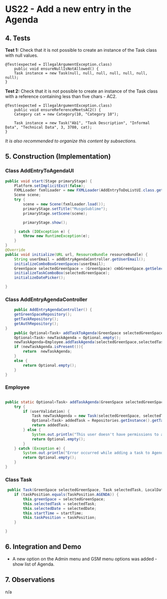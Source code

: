 # US22 - Add a new entry in the Agenda

## 4. Tests 

**Test 1:** Check that it is not possible to create an instance of the Task class with null values. 

	@Test(expected = IllegalArgumentException.class)
		public void ensureNullIsNotAllowed() {
		Task instance = new Task(null, null, null, null, null, null, null);
	}
	

**Test 2:** Check that it is not possible to create an instance of the Task class with a reference containing less than five chars - AC2. 

	@Test(expected = IllegalArgumentException.class)
		public void ensureReferenceMeetsAC2() {
		Category cat = new Category(10, "Category 10");
		
		Task instance = new Task("Ab1", "Task Description", "Informal Data", "Technical Data", 3, 3780, cat);
	}

_It is also recommended to organize this content by subsections._ 


## 5. Construction (Implementation)

### Class AddEntryToAgendaUI

```java
public void start(Stage primaryStage) {
    Platform.setImplicitExit(false);
    FXMLLoader fxmlLoader = new FXMLLoader(AddEntryToDoListUI.class.getResource("AddEntryToAgendaUI.fxml"));
    Scene scene;
    try {
        scene = new Scene(fxmlLoader.load());
        primaryStage.setTitle("MusgoSublime");
        primaryStage.setScene(scene);

        primaryStage.show();

    } catch (IOException e) {
        throw new RuntimeException(e);
    }
}
@Override
public void initialize(URL url, ResourceBundle resourceBundle) {
    String userEmail = addEntryAgendaController.getUserEmail();
    initializeComboBoxGreenSpaces(userEmail);
    GreenSpace selectedGreenSpace = (GreenSpace) cmbGreenSpace.getSelectionModel().getSelectedItem();
    initializeTaskComboBox(selectedGreenSpace);
    initializeDatePicker();

}

```

### Class AddEntryAgendaController

```java
    public AddEntryAgendaController() {
    getGreenSpaceRepository();
    getTaskRepository();
    getAuthRepository();
}
    public Optional<Task> addTaskToAgenda(GreenSpace selectedGreenSpace, Task selectedTask, LocalDate startDate, int startTime) {
    Optional<Task> newTaskAgenda = Optional.empty();
    newTaskAgenda=Employee.addTaskAgenda(selectedGreenSpace,selectedTask,startDate,startTime,TaskPosition.AGENDA,true);
    if (newTaskAgenda.isPresent()){
        return  newTaskAgenda;
    }
    else {
        return Optional.empty();
    }
}
```


### Employee
```java

public static Optional<Task> addTaskAgenda(GreenSpace selectedGreenSpace, Task selectedTask, LocalDate selectedDate, int startTime, TaskPosition agenda, boolean userValidation) {
    try {
        if (userValidation) {
            Task newTaskAgenda = new Task(selectedGreenSpace, selectedTask, selectedDate, startTime, agenda);
            Optional<Task> addedTask = Repositories.getInstance().getTaskRepository().addTask(newTaskAgenda);
            return addedTask;
        } else {
            System.out.println("This user doesn't have permissions to add tasks to Agenda");
            return Optional.empty();
        }
    } catch (Exception e) {
        System.out.println("Error occurred while adding a task to Agenda: " + e.getMessage());
        return Optional.empty();
    }
}
```
### Class Task

```java
 public Task(GreenSpace selectedGreenSpace, Task selectedTask, LocalDate selectedDate, int startTime, TaskPosition taskPosition) {
    if (taskPosition.equals(TaskPosition.AGENDA)) {
        this.greenSpace = selectedGreenSpace;
        this.selectedTask = selectedTask;
        this.selectedDate = selectedDate;
        this.startTime = startTime;
        this.taskPosition = taskPosition;
    }

}
```
## 6. Integration and Demo

* A new option on the Admin menu and GSM menu options was added - show list of Agenda.


## 7. Observations

n/a